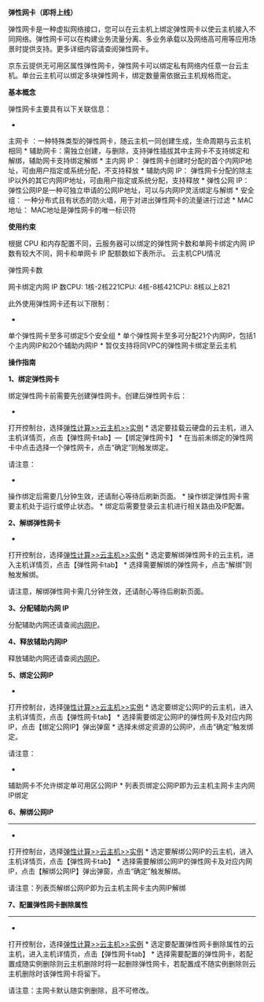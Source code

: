 **弹性网卡（即将上线）**

弹性网卡是一种虚拟网络接口，您可以在云主机上绑定弹性网卡以使云主机接入不同网络。弹性网卡可以在构建业务流量分离、多业务承载以及网络高可用等应用场景时提供支持。更多详细内容请查阅弹性网卡。

京东云提供无可用区属性弹性网卡，弹性网卡可以绑定私有网络内任意一台云主机。单台云主机可以绑定多块弹性网卡，绑定数量需依据云主机规格而定。

**基本概念**

弹性网卡主要具有以下关联信息：

* 
主网卡 ：一种特殊类型的弹性网卡，随云主机一同创建生成，生命周期与云主机相同
* 
辅助网卡：需独立创建，与删除，支持弹性插拔其中主网卡不支持绑定和解绑，辅助网卡支持绑定解绑
* 
主内网 IP： 弹性网卡创建时分配的首个内网IP地址，可由用户指定或系统分配，不支持释放
* 
辅助内网 IP： 弹性网卡分配的除主IP以外的其它内网IP地址，可由用户指定或系统分配，支持释放
* 
弹性公网 IP： 弹性公网IP是一种可独立申请的公网IP地址，可以与内网IP灵活绑定与解绑
* 
安全组： 一种分布式且有状态的防火墙，用于对进出弹性网卡的流量进行过滤
* 
MAC 地址： MAC地址是弹性网卡的唯一标识符

**使用约束**

根据 CPU 和内存配置不同，云服务器可以绑定的弹性网卡数和单网卡绑定内网 IP 数有较大不同，网卡和单网卡 IP 配额数如下表所示。
云主机CPU情况

弹性网卡数

网卡绑定内网 IP 数CPU: 1核-2核221CPU: 4核-8核421CPU: 8核以上821

此外使用弹性网卡还有以下限制：

* 
单个弹性网卡至多可绑定5个安全组
* 
单个弹性网卡至多可分配21个内网IP，包括1个主内网IP和20个辅助内网IP
* 
暂仅支持将同VPC的弹性网卡绑定至云主机

**操作指南**

**1、绑定弹性网卡**

绑定弹性网卡前需要先创建弹性网卡。创建后弹性网卡后：

* 
打开控制台，选择[弹性计算>>云主机>>实例](https://console.jdcloud.com/host/compute/list)
* 
选定要挂载云硬盘的云主机，进入主机详情页，点击【弹性网卡tab】—【绑定弹性网卡】
* 
在当前未绑定的弹性网卡中点击选择一个弹性网卡，点击“确定”则触发绑定。

请注意：

* 
操作绑定后需要几分钟生效，还请耐心等待后刷新页面。
* 
操作绑定弹性网卡需要主机处于运行或停止状态。
* 
绑定后需要登录云主机进行相关路由及IP配置。

**2、解绑弹性网卡**

* 
打开控制台，选择[弹性计算>>云主机>>实例](https://console.jdcloud.com/host/compute/list)
* 
选定要解绑弹性网卡的云主机，进入主机详情页，点击【弹性网卡tab】
* 
选择需要解绑的弹性网卡，点击“解绑”则触发解绑。

请注意，解绑弹性网卡需几分钟生效，还请耐心等待后刷新页面。

**3、分配辅助内网 IP**

分配辅助内网还请查阅[内网IP](https://www.jdcloud.com/help/detail/1781/isCatalog/1)。

**4、释放辅助内网IP**

释放辅助内网还请查阅[内网IP](https://www.jdcloud.com/help/detail/1781/isCatalog/1%E2%80%8B)。

**5、绑定公网IP**

* 
打开控制台，选择[弹性计算>>云主机>>实例](https://console.jdcloud.com/host/compute/list)
* 
选定要绑定公网IP的云主机，进入主机详情页，点击【弹性网卡tab】
* 
选择需要绑定公网IP的弹性网卡及对应内网IP，点击【绑定公网IP】弹出弹窗
* 
选择未绑定资源的公网IP，点击“确定”触发绑定。

请注意：

* 
辅助网卡不允许绑定单可用区公网IP
* 
列表页绑定公网IP即为云主机主网卡主内网IP绑定

**6、解绑公网IP**

****

* 
打开控制台，选择[弹性计算>>云主机>>实例](https://console.jdcloud.com/host/compute/list)
* 
选定要解绑公网IP的云主机，进入主机详情页，点击【弹性网卡tab】
* 
选择需要解绑公网IP的弹性网卡及对应内网IP，点击【解绑公网IP】弹出弹窗，点击“确定”触发解绑。

请注意：列表页解绑公网IP即为云主机主网卡主内网IP解绑

**7、配置弹性网卡删除属性**

****

* 
打开控制台，选择[弹性计算>>云主机>>实例](https://console.jdcloud.com/host/compute/list)
* 
选定要配置弹性网卡删除属性的云主机，进入主机详情页，点击【弹性网卡tab】
* 
选择需要配置的弹性网卡，若配置成随实例删除则云主机删除时将一起删除弹性网卡，若配置成不随实例删除则云主机删除时该弹性网卡将留下。

请注意：主网卡默认随实例删除，且不可修改。